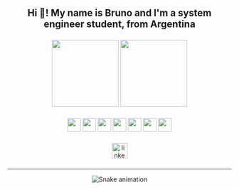 <h2 align="center">Hi 👋! My name is Bruno and I'm a system engineer student, from Argentina</h2>

###

<div align="center">
    <img src="https://github-readme-stats.vercel.app/api?username=BrunoRodriguezzz&theme=radical&include_all_commits=true" height="150">
    <img src="https://github-readme-stats.vercel.app/api/top-langs?username=BrunoRodriguezzz&theme=radical&layout=compact&card_width=320" height="150">
</div>

###

<div align="center"> <!-- Lenguajes --->
    <img src="https://cdn.jsdelivr.net/gh/devicons/devicon@latest/icons/java/java-original.svg" height=30/>
    <img src="https://cdn.jsdelivr.net/gh/devicons/devicon@latest/icons/javascript/javascript-original.svg" height=30/>
    <img src="https://cdn.jsdelivr.net/gh/devicons/devicon@latest/icons/html5/html5-original.svg" height=30/>
    <img src="https://cdn.jsdelivr.net/gh/devicons/devicon@latest/icons/css3/css3-original.svg" height=30/>
    <img src="https://cdn.jsdelivr.net/gh/devicons/devicon@latest/icons/php/php-original.svg" height=30/>
    <img src="https://cdn.jsdelivr.net/gh/devicons/devicon@latest/icons/laravel/laravel-original.svg" height=30/>
    <img src="https://cdn.jsdelivr.net/gh/devicons/devicon@latest/icons/c/c-original.svg" height=30/>    
</div>

###

<div align="center">
    <a href="https://www.linkedin.com/in/bruno-rodriguez-287376301/">
          <img src="https://img.shields.io/static/v1?message=LinkedIn&logo=linkedin&label=&color=0077B5&logoColor=white&labelColor=&style=for-the-badge" height="35" alt="linkedin logo"  />
    </a>
</div>

###

---

<div align="center">
    <img src="https://profile-readme-generator.com/assets/snake.svg" alt="Snake animation" />
</div>

###
